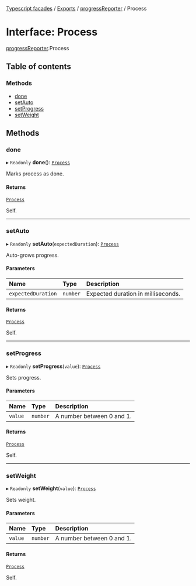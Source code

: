 [Typescript facades](../index.md) / [Exports](../modules.md) / [progressReporter](../modules/progressReporter.md) / Process

# Interface: Process

[progressReporter](../modules/progressReporter.md).Process

## Table of contents

### Methods

- [done](progressReporter.Process.md#done)
- [setAuto](progressReporter.Process.md#setauto)
- [setProgress](progressReporter.Process.md#setprogress)
- [setWeight](progressReporter.Process.md#setweight)

## Methods

### done

▸ `Readonly` **done**(): [`Process`](progressReporter.Process.md)

Marks process as done.

#### Returns

[`Process`](progressReporter.Process.md)

Self.

___

### setAuto

▸ `Readonly` **setAuto**(`expectedDuration`): [`Process`](progressReporter.Process.md)

Auto-grows progress.

#### Parameters

| Name | Type | Description |
| :------ | :------ | :------ |
| `expectedDuration` | `number` | Expected duration in milliseconds. |

#### Returns

[`Process`](progressReporter.Process.md)

Self.

___

### setProgress

▸ `Readonly` **setProgress**(`value`): [`Process`](progressReporter.Process.md)

Sets progress.

#### Parameters

| Name | Type | Description |
| :------ | :------ | :------ |
| `value` | `number` | A number between 0 and 1. |

#### Returns

[`Process`](progressReporter.Process.md)

Self.

___

### setWeight

▸ `Readonly` **setWeight**(`value`): [`Process`](progressReporter.Process.md)

Sets weight.

#### Parameters

| Name | Type | Description |
| :------ | :------ | :------ |
| `value` | `number` | A number between 0 and 1. |

#### Returns

[`Process`](progressReporter.Process.md)

Self.
